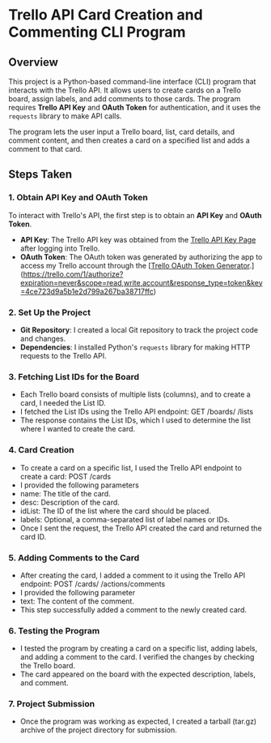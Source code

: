 # Trello API Card Creation and Commenting CLI Program

## Overview
This project is a Python-based command-line interface (CLI) program that interacts with the Trello API. It allows users to create cards on a Trello board, assign labels, and add comments to those cards. The program requires **Trello API Key** and **OAuth Token** for authentication, and it uses the `requests` library to make API calls.

The program lets the user input a Trello board, list, card details, and comment content, and then creates a card on a specified list and adds a comment to that card.

## Steps Taken

### 1. **Obtain API Key and OAuth Token**
To interact with Trello's API, the first step is to obtain an **API Key** and **OAuth Token**.

- **API Key**: The Trello API key was obtained from the [Trello API Key Page](https://trello.com/app-key) after logging into Trello.
- **OAuth Token**: The OAuth token was generated by authorizing the app to access my Trello account through the [[Trello OAuth Token Generator](https://trello.com/1/authorize).](https://trello.com/1/authorize?expiration=never&scope=read,write,account&response_type=token&key=4ce723d9a5b1e2d799a267ba38717ffc)

### 2. **Set Up the Project**
- **Git Repository**: I created a local Git repository to track the project code and changes.
- **Dependencies**: I installed Python's `requests` library for making HTTP requests to the Trello API.

### 3. Fetching List IDs for the Board
- Each Trello board consists of multiple lists (columns), and to create a card, I needed the List ID.
- I fetched the List IDs using the Trello API endpoint: GET /boards/ <board-id> /lists
- The response contains the List IDs, which I used to determine the list where I wanted to create the card.

### 4. Card Creation
- To create a card on a specific list, I used the Trello API endpoint to create a card: POST /cards
- I provided the following parameters
- name: The title of the card.
- desc: Description of the card.
- idList: The ID of the list where the card should be placed.
- labels: Optional, a comma-separated list of label names or IDs.
- Once I sent the request, the Trello API created the card and returned the card ID.

### 5. Adding Comments to the Card
- After creating the card, I added a comment to it using the Trello API endpoint: POST /cards/ <card-id> /actions/comments
- I provided the following parameter
- text: The content of the comment.
- This step successfully added a comment to the newly created card.
### 6. Testing the Program
- I tested the program by creating a card on a specific list, adding labels, and adding a comment to the card. I verified the changes by checking the Trello board.
- The card appeared on the board with the expected description, labels, and comment.

### 7. Project Submission
- Once the program was working as expected, I created a tarball (tar.gz) archive of the project directory for submission.
